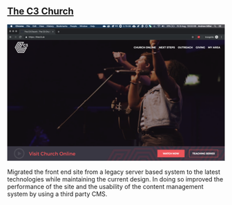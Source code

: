 ---
---

## [The C3 Church](https://www.thec3.uk)

![thec3.uk](/uploads/2019/08/09/thec3uk.png)

Migrated the front end site from a legacy server based system to the latest technologies while maintaining the current design. In doing so improved the performance of the site and the usability of the content management system by using a third party CMS.
